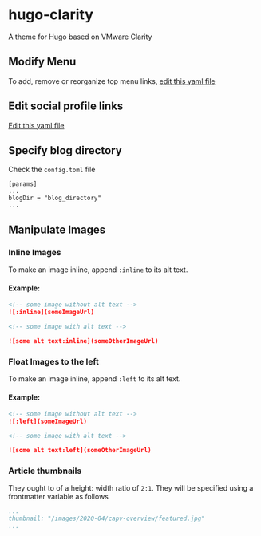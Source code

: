 # hugo-clarity

A theme for Hugo based on VMware Clarity

## Modify Menu

To add, remove or reorganize top menu links, [edit this yaml file](./data/menu.yaml)

## Edit social profile links

[Edit this yaml file](./data/social.yaml)

## Specify blog directory

Check the `config.toml` file

```
[params]
...
blogDir = "blog_directory"
...
```

## Manipulate Images
### Inline Images

To make an image inline, append `:inline` to its alt text.

#### Example:

```markdown
<!-- some image without alt text -->
![:inline](someImageUrl)

<!-- some image with alt text -->

![some alt text:inline](someOtherImageUrl)
```
### Float Images to the left

To make an image inline, append `:left` to its alt text.

#### Example:

```markdown
<!-- some image without alt text -->
![:left](someImageUrl)

<!-- some image with alt text -->

![some alt text:left](someOtherImageUrl)
```

### Article thumbnails

They ought to of a height: width ratio of `2:1`. They will be specified using a frontmatter variable as follows

```yaml
...
thumbnail: "/images/2020-04/capv-overview/featured.jpg"
...
```
